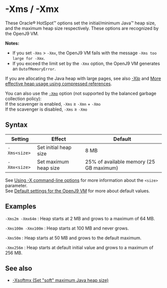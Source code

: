 <!--
* Copyright (c) 2017, 2019 IBM Corp. and others
*
* This program and the accompanying materials are made
* available under the terms of the Eclipse Public License 2.0
* which accompanies this distribution and is available at
* https://www.eclipse.org/legal/epl-2.0/ or the Apache
* License, Version 2.0 which accompanies this distribution and
* is available at https://www.apache.org/licenses/LICENSE-2.0.
*
* This Source Code may also be made available under the
* following Secondary Licenses when the conditions for such
* availability set forth in the Eclipse Public License, v. 2.0
* are satisfied: GNU General Public License, version 2 with
* the GNU Classpath Exception [1] and GNU General Public
* License, version 2 with the OpenJDK Assembly Exception [2].
*
* [1] https://www.gnu.org/software/classpath/license.html
* [2] http://openjdk.java.net/legal/assembly-exception.html
*
* SPDX-License-Identifier: EPL-2.0 OR Apache-2.0 OR GPL-2.0 WITH
* Classpath-exception-2.0 OR LicenseRef-GPL-2.0 WITH Assembly-exception
-->

# -Xms / -Xmx


These Oracle&reg; HotSpot&trade; options set the initial/minimum Java&trade; heap size, and the maximum heap size respectively. These options are recognized by the OpenJ9 VM.

<i class="fa fa-pencil-square-o" aria-hidden="true"></i> **Notes:**

- If you set `-Xms` &gt; `-Xmx`, the OpenJ9 VM fails with the message `-Xms too large for -Xmx`.
- If you exceed the limit set by the `-Xmx` option, the OpenJ9 VM generates an `OutofMemoryError`.

If you are allocating the Java heap with large pages, see also [-Xlp](xlp.md) and
[More effective heap usage using compressed references](https://www.ibm.com/support/knowledgecenter/SSYKE2_8.0.0/com.ibm.java.vm.80.doc/docs/mm_gc_compressed_refs.html).

You can also use the [`-Xmo`](xmo.md) option (not supported by the balanced garbage collection policy):  
If the scavenger is enabled, `-Xms` &ge; `-Xmn` + `-Xmo`  
If the scavenger is disabled, `-Xms` &ge; `-Xmo`  

## Syntax

| Setting       | Effect                  | Default                                 |
|---------------|-------------------------|-----------------------------------------|
| `-Xms<size>`  | Set initial heap size   | 8 MB                                    |
| `-Xmx<size>`  | Set maximum heap size   | 25% of available memory (25 GB maximum) |

See [Using -X command-line options](x_jvm_commands.md) for more information about the `<size>` parameter.  
See [Default settings for the OpenJ9 VM](openj9_defaults.md) for more about default values.

## Examples

`-Xms2m -Xmx64m`
:   Heap starts at 2 MB and grows to a maximum of 64 MB.

`-Xms100m -Xmx100m`
:   Heap starts at 100 MB and never grows.

`-Xms50m`
:   Heap starts at 50 MB and grows to the default maximum.

`-Xmx256m`
:   Heap starts at default initial value and grows to a maximum of 256 MB.

## See also

- [-Xsoftmx (Set "soft" maximum Java heap size)](xsoftmx.md)



<!-- ==== END OF TOPIC ==== xms.md ==== -->
<!-- ==== END OF TOPIC ==== xmx.md ==== -->
